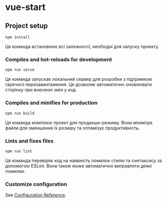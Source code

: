 # vue-start

## Project setup

```
npm install
```

Ця команда встановлює всі залежності, необхідні для запуску проекту.

### Compiles and hot-reloads for development

```
npm run serve
```

Ця команда запускає локальний сервер для розробки з підтримкою гарячого перезавантаження. Це дозволяє автоматично оновлювати сторінку при внесенні змін у код.

### Compiles and minifies for production

```
npm run build
```

Ця команда компілює проект для продакшн-режиму. Вона мінімізує файли для зменшення їх розміру та оптимізує продуктивність.

### Lints and fixes files

```
npm run lint
```

Ця команда перевіряє код на наявність помилок стилю та синтаксису за допомогою ESLint. Вона також може автоматично виправляти деякі помилки.

### Customize configuration

See [Configuration Reference](https://cli.vuejs.org/config/).
